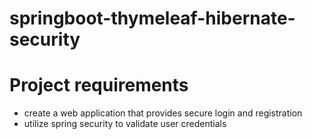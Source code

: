# springboot-thymeleaf-hibernate-security 
# Project requirements
- create a web application that provides secure login and registration
- utilize spring security to validate user credentials
